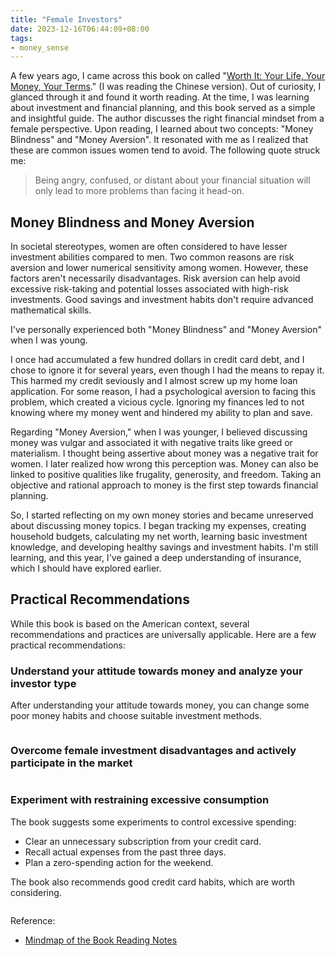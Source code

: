 ```yaml
---
title: "Female Investors"
date: 2023-12-16T06:44:09+08:00
tags:
- money_sense
---
```


A few years ago, I came across this book on called "[Worth It: Your Life, Your Money, Your Terms](https://www.amazon.sg/Worth-Your-Life-Money-Terms/dp/150114099X)." (I was reading the Chinese version). Out of curiosity, I glanced through it and found it worth reading. At the time, I was learning about investment and financial planning, and this book served as a simple and insightful guide. The author discusses the right financial mindset from a female perspective. Upon reading, I learned about two concepts: "Money Blindness" and "Money Aversion". It resonated with me as I realized that these are common issues women tend to avoid. The following quote struck me:

> Being angry, confused, or distant about your financial situation will only lead to more problems than facing it head-on.

## Money Blindness and Money Aversion

In societal stereotypes, women are often considered to have lesser investment abilities compared to men. Two common reasons are risk aversion and lower numerical sensitivity among women. However, these factors aren't necessarily disadvantages. Risk aversion can help avoid excessive risk-taking and potential losses associated with high-risk investments. Good savings and investment habits don't require advanced mathematical skills.

I've personally experienced both "Money Blindness" and "Money Aversion" when I was young. 

I once had accumulated a few hundred dollars in credit card debt, and I chose to ignore it for several years, even though I had the means to repay it. This harmed my credit seviously and I almost screw up my home loan application. For some reason, I had a psychological aversion to facing this problem, which created a vicious cycle. Ignoring my finances led to not knowing where my money went and hindered my ability to plan and save.

Regarding "Money Aversion," when I was younger, I believed discussing money was vulgar and associated it with negative traits like greed or materialism. I thought being assertive about money was a negative trait for women. I later realized how wrong this perception was. Money can also be linked to positive qualities like frugality, generosity, and freedom. Taking an objective and rational approach to money is the first step towards financial planning.

So, I started reflecting on my own money stories and became unreserved about discussing money topics. I began tracking my expenses, creating household budgets, calculating my net worth, learning basic investment knowledge, and developing healthy savings and investment habits. I'm still learning, and this year, I've gained a deep understanding of insurance, which I should have explored earlier.

## Practical Recommendations

While this book is based on the American context, several recommendations and practices are universally applicable. Here are a few practical recommendations:

### Understand your attitude towards money and analyze your investor type

After understanding your attitude towards money, you can change some poor money habits and choose suitable investment methods.

<div>
    <span class="image fit" style="max-width: 800px;"><img src="https://s3.ap-southeast-1.amazonaws.com/littlecheesecake.me/money.sense/female_investor/money_sense_female_investor1_en.png" alt="" /></span>
<div>

### Overcome female investment disadvantages and actively participate in the market

<div>
    <span class="image fit" style="max-width: 800px;"><img src="https://s3.ap-southeast-1.amazonaws.com/littlecheesecake.me/money.sense/female_investor/money_sense_female_investor2_en.png" alt="" /></span>
<div>

### Experiment with restraining excessive consumption

The book suggests some experiments to control excessive spending:
- Clear an unnecessary subscription from your credit card.
- Recall actual expenses from the past three days.
- Plan a zero-spending action for the weekend.

The book also recommends good credit card habits, which are worth considering.

<div>
    <span class="image fit" style="max-width: 800px;"><img src="https://s3.ap-southeast-1.amazonaws.com/littlecheesecake.me/money.sense/female_investor/money_sense_female_investor3_en.png" alt="" /></span>
<div>


Reference:
- [Mindmap of the Book Reading Notes](https://xmind.app/m/phq32Q)